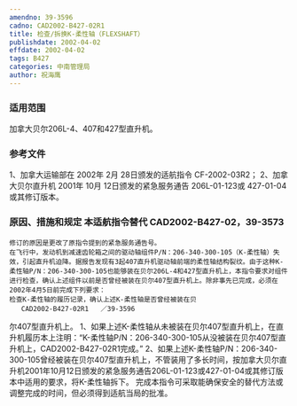 ```yaml
---
amendno: 39-3596
cadno: CAD2002-B427-02R1
title: 检查/拆换K-柔性轴（FLEXSHAFT）
publishdate: 2002-04-02
effdate: 2002-04-02
tags: B427
categories: 中南管理局
author: 祝海鹰
---
```


### 适用范围 
加拿大贝尔206L-4、407和427型直升机。

### 参考文件
1、加拿大运输部在 2002年 2月 28日颁发的适航指令 CF-2002-03R2；
 2、加拿大贝尔直升机 2001年 10月 12日颁发的紧急服务通告 206L-01-123或 427-01-04或其修订版本。

### 原因、措施和规定 本适航指令替代 CAD2002-B427-02，39-3573 
    修订的原因是更改了原指令提到的紧急服务通告号。 
    在飞行中，发动机到减速齿轮箱之间的驱动轴组件P/N：206-340-300-105（K-柔性轴）失效，引起直升机迫降。据报告发现有3起407直升机驱动轴前端的柔性轴结构裂纹。由于这种K-柔性轴P/N：206-340-300-105也能够装在贝尔206L-4和427型直升机上，本指令要求对组件进行检查，确认上述组件以前是否曾经被装在贝尔407型直升机上。除非事先已完成，必须在2002年4月5日前完成下列要求： 
    检查K-柔性轴的履历记录，确认上述K-柔性轴是否曾经被装在贝
       CAD2002-B427-02R1   ／39-3596 
尔407型直升机上。 
1、如果上述K-柔性轴从未被装在贝尔407型直升机上，在直升机履历本上注明：“K-柔性轴P/N：206-340-300-105从没被装在贝尔407型直升机上，CAD2002-B427-02R1完成。”
    2、如果上述K-柔性轴P/N：206-340-300-105曾经被装在贝尔407型直升机上，不管装用了多长时间，按加拿大贝尔直升机2001年10月12日颁发的紧急服务通告206L-01-123或427-01-04或其修订版本中适用的要求，将K-柔性轴拆下。 
    完成本指令可采取能确保安全的替代方法或调整完成的时间，但必须得到适航当局的批准。 
